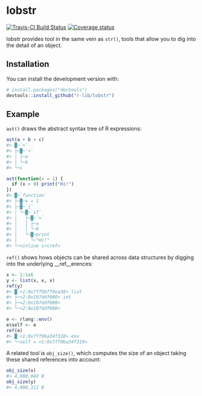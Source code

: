 
<!-- README.md is generated from README.Rmd. Please edit that file -->

# lobstr

[![Travis-CI Build
Status](https://travis-ci.org/r-lib/lobstr.svg?branch=master)](https://travis-ci.org/r-lib/lobstr)
[![Coverage
status](https://codecov.io/gh/r-lib/lobstr/branch/master/graph/badge.svg)](https://codecov.io/github/r-lib/lobstr?branch=master)

lobstr provides tool in the same vein as `str()`, tools that allow you
to dig into the detail of an object.

## Installation

You can install the development version with:

``` r
# install.packages("devtools")
devtools::install_github("r-lib/lobstr")
```

## Example

`ast()` draws the abstract syntax tree of R expressions:

``` r
ast(a + b + c)
#> █─`+` 
#> ├─█─`+` 
#> │ ├─a 
#> │ └─b 
#> └─c

ast(function(x = 1) {
  if (x > 0) print("Hi!")
})
#> █─`function` 
#> ├─█─x = 1 
#> ├─█─`{` 
#> │ └─█─`if` 
#> │   ├─█─`>` 
#> │   │ ├─x 
#> │   │ └─0 
#> │   └─█─print 
#> │     └─"Hi!" 
#> └─<inline srcref>
```

`ref()` shows hows objects can be shared across data structures by
digging into the underlying \_\_ref\_\_erences:

``` r
x <- 1:1e6
y <- list(x, x, x)
ref(y)
#> █ <1:0x7ff9bff9ea38> list 
#> ├─<2:0x107ddf000> int 
#> ├─<2:0x107ddf000> 
#> └─<2:0x107ddf000>

e <- rlang::env()
e$self <- e
ref(e)
#> █ <1:0x7ff9ba34f310> env 
#> └─self = <1:0x7ff9ba34f310>
```

A related tool is `obj_size()`, which computes the size of an object
taking these shared references into account:

``` r
obj_size(x)
#> 4,000,040 B
obj_size(y)
#> 4,000,112 B
```
